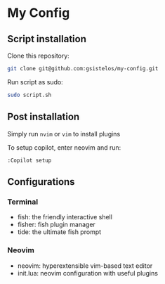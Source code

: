 # My Config

## Script installation

Clone this repository:
```sh
git clone git@github.com:gsistelos/my-config.git
```

Run script as sudo:
```sh
sudo script.sh
```

## Post installation

Simply run `nvim` or `vim` to install plugins

To setup copilot, enter neovim and run:
```neovim
:Copilot setup
```

## Configurations

### Terminal

 - fish: the friendly interactive shell
 - fisher: fish plugin manager
 - tide: the ultimate fish prompt

### Neovim

 - neovim: hyperextensible vim-based text editor
 - init.lua: neovim configuration with useful plugins
